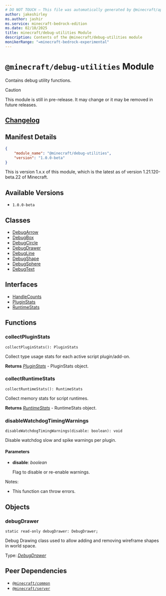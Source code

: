```yaml
---
# DO NOT TOUCH — This file was automatically generated by @minecraft/api-docs-generator, to report problems file an issue at https://github.com/Mojang/minecraft-scripting-libraries
author: jakeshirley
ms.author: jashir
ms.service: minecraft-bedrock-edition
ms.date: 02/10/2025
title: minecraft/debug-utilities Module
description: Contents of the @minecraft/debug-utilities module
monikerRange: "=minecraft-bedrock-experimental"
---
```

# `@minecraft/debug-utilities` Module

Contains debug utility functions.

> [!CAUTION]
> This module is still in pre-release.  It may change or it may be removed in future releases.

## [Changelog](changelog.md)

## Manifest Details
```json
{
    "module_name": "@minecraft/debug-utilities",
    "version": "1.0.0-beta"
}
```
This is version 1.x.x of this module, which is the latest as of version 1.21.120-beta.22 of Minecraft.

## Available Versions
- `1.0.0-beta`

## Classes
- [DebugArrow](DebugArrow.md)
- [DebugBox](DebugBox.md)
- [DebugCircle](DebugCircle.md)
- [DebugDrawer](DebugDrawer.md)
- [DebugLine](DebugLine.md)
- [DebugShape](DebugShape.md)
- [DebugSphere](DebugSphere.md)
- [DebugText](DebugText.md)

## Interfaces
- [HandleCounts](HandleCounts.md)
- [PluginStats](PluginStats.md)
- [RuntimeStats](RuntimeStats.md)

## Functions

### **collectPluginStats**
`
collectPluginStats(): PluginStats
`

Collect type usage stats for each active script plugin/add-on.

**Returns** [*PluginStats*](PluginStats.md) - PluginStats object.

### **collectRuntimeStats**
`
collectRuntimeStats(): RuntimeStats
`

Collect memory stats for script runtimes.

**Returns** [*RuntimeStats*](RuntimeStats.md) - RuntimeStats object.

### **disableWatchdogTimingWarnings**
`
disableWatchdogTimingWarnings(disable: boolean): void
`

Disable watchdog slow and spike warnings per plugin.

#### **Parameters**
- **disable**: *boolean*
  
  Flag to disable or re-enable warnings.
  
Notes:
- This function can throw errors.

## Objects
  
### **debugDrawer**
`static read-only debugDrawer: DebugDrawer;`

Debug Drawing class used to allow adding and removing wireframe shapes in world space.

Type: [*DebugDrawer*](DebugDrawer.md)

## Peer Dependencies
- [`@minecraft/common`](../../../scriptapi/minecraft/common/minecraft-common.md)
- [`@minecraft/server`](../../../scriptapi/minecraft/server/minecraft-server.md)
